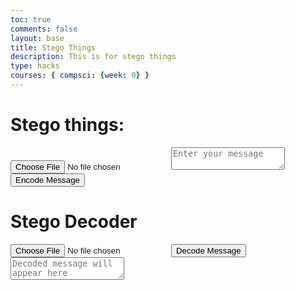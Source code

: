 ```yaml
---
toc: true
comments: false
layout: base
title: Stego Things
description: This is for stego things
type: hacks
courses: { compsci: {week: 0} }
---
```


# Stego things:

<input type="file" id="imageInput" accept="image/*">
<textarea id="messageInput" placeholder="Enter your message"></textarea>
<button onclick="encodeMessage()">Encode Message</button>
<canvas id="canvas"></canvas>

<script>
    function encodeMessage() {
            const imageInput = document.getElementById('imageInput');
            const messageInput = document.getElementById('messageInput');
            const canvas = document.getElementById('canvas');
            const ctx = canvas.getContext('2d');

            const image = new Image();
            image.src = URL.createObjectURL(imageInput.files[0]);

            image.onload = function () {
                canvas.width = image.width;
                canvas.height = image.height;

                ctx.drawImage(image, 0, 0);

                const message = messageInput.value;
                const binaryMessage = stringToBinary(message);

                let binaryIndex = 0;

                for (let y = 0; y < image.height; y++) {
                    for (let x = 0; x < image.width; x++) {
                        const pixel = ctx.getImageData(x, y, 1, 1);
                        const rgba = pixel.data;

                        for (let i = 0; i < 3; i++) {
                            if (binaryIndex < binaryMessage.length) {
                                // Set the least significant bit of each RGB component to the message bit
                                rgba[i] = (rgba[i] & 0xFE) | parseInt(binaryMessage[binaryIndex], 2);
                                binaryIndex++;
                            }
                        }

                        ctx.putImageData(new ImageData(new Uint8ClampedArray(rgba), 1, 1), x, y);
                    }
                }
                window.binaryMessageLength = binaryMessage.length;
            };
        }

        function decodeMessage() {
            const encodedImageInput = document.getElementById('encodedImageInput');
            const decodedMessageTextarea = document.getElementById('decodedMessage');
            const canvas = document.getElementById('canvas');
            const ctx = canvas.getContext('2d');

            const encodedImage = new Image();
            encodedImage.src = URL.createObjectURL(encodedImageInput.files[0]);

            encodedImage.onload = function () {
                canvas.width = encodedImage.width;
                canvas.height = encodedImage.height;

                ctx.drawImage(encodedImage, 0, 0);

                let binaryMessage = '';
                for (let y = 0; y < encodedImage.height; y++) {
                    for (let x = 0; x < encodedImage.width; x++) {
                        const pixel = ctx.getImageData(x, y, 1, 1).data;
                        if (binaryMessage.length < binaryMessageLength){
                            for (let i = 0; i < 3; i++) {
                                // Extract the least significant bit from each RGB component
                                binaryMessage += (pixel[i] & 1).toString();
                            }
                        }
                    }
                }

                const message = binaryToString(binaryMessage);
                decodedMessageTextarea.value = message;
            };
        }

        function stringToBinary(str) {
            const binary = [];
            for (let i = 0; i < str.length; i++) {
                const charCode = str.charCodeAt(i).toString(2);
                binary.push('0'.repeat(8 - charCode.length) + charCode);
            }
            return binary.join('');
        }

        function binaryToString(binary) {
            let str = '';
            for (let i = 0; i < binary.length; i += 8) {
                const byte = binary.substr(i, 8);
                str += String.fromCharCode(parseInt(byte, 2));
            }
            return str;
        }
</script>


# Stego Decoder
<input type="file" id="encodedImageInput" accept="image/*">
<button onclick="decodeMessage()">Decode Message</button>
<textarea id="decodedMessage" placeholder="Decoded message will appear here"></textarea>